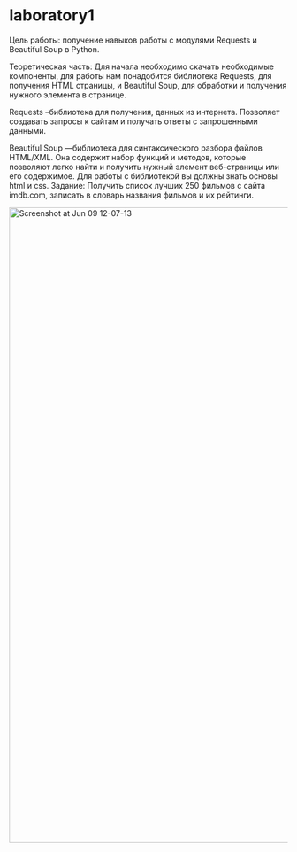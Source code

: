 # laboratory1
Цель работы: получение навыков работы с модулями Requests и Beautiful Soup в Python.

Теоретическая часть: Для начала необходимо скачать необходимые компоненты, для работы нам понадобится библиотека Requests, для получения HTML страницы, и Beautiful Soup, для обработки и получения нужного элемента в странице.

Requests –библиотека для получения, данных из интернета. Позволяет создавать запросы к сайтам и получать ответы с запрошенными данными.

Beautiful Soup —библиотека для синтаксического разбора файлов HTML/XML. Она содержит набор функций и методов, которые позволяют легко найти и получить нужный элемент веб-страницы или его содержимое. Для работы с библиотекой вы должны знать основы html и css. Задание: Получить список лучших 250 фильмов с сайта imdb.com, записать в словарь названия фильмов и их рейтинги.

<img width="1148" alt="Screenshot at Jun 09 12-07-13" src="https://github.com/Nekob1t/laboratory1/assets/97468990/f027be37-9d6b-402c-b06e-b101d9b3c910">
